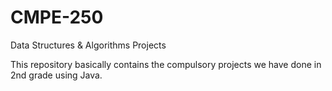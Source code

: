# CMPE-250
Data Structures &amp; Algorithms Projects

This repository basically contains the compulsory projects we have done in 2nd grade using Java.
